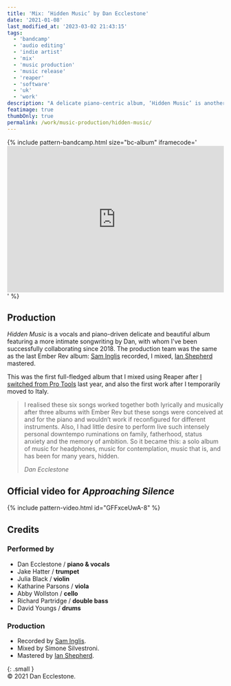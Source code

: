 ```yaml
---
title: 'Mix: ‘Hidden Music’ by Dan Ecclestone'
date: '2021-01-08'
last_modified_at: '2023-03-02 21:43:15'
tags: 
  - 'bandcamp'
  - 'audio editing'
  - 'indie artist'
  - 'mix'
  - 'music production'
  - 'music release'
  - 'reaper'
  - 'software'
  - 'uk'
  - 'work'
description: "A delicate piano-centric album, ‘Hidden Music’ is another successful collaboration with multi-instrumentalist Dan Ecclestone."
featimage: true
thumbOnly: true
permalink: /work/music-production/hidden-music/
---
```

{% include pattern-bandcamp.html size="bc-album" iframecode='<iframe style="border: 0; width: 100%; height: 340px;" src="https://bandcamp.com/EmbeddedPlayer/album=3656047790/size=large/bgcol=ffffff/linkcol=333333/artwork=small/transparent=true/"><a href="https://danecclestone.bandcamp.com/album/hidden-music">Hidden Music by Dan Ecclestone</a></iframe>' %}

## Production

_Hidden Music_ is a vocals and piano-driven delicate and beautiful album featuring a more intimate songwriting by Dan, with whom I've been successfully collaborating since 2018. The production team was the same as the last Ember Rev album: [Sam Inglis](https://www.soundonsound.com/author/sam-inglis) recorded, I mixed, [Ian Shepherd](https://productionadvice.co.uk/) mastered.

This was the first full-fledged album that I mixed using Reaper after [I switched from Pro Tools](/blog/tag/reaper/) last year, and also the first work after I temporarily moved to Italy.

> I realised these six songs worked together both lyrically and musically after three albums with Ember Rev but these songs were conceived at and for the piano and wouldn’t work if reconfigured for different instruments. Also, I had little desire to perform live such intensely personal downtempo ruminations on family, fatherhood, status anxiety and the memory of ambition. So it became this: a solo album of music for headphones, music for contemplation, music that is, and has been for many years, hidden.
> 
> <cite>Dan Ecclestone</cite>

## Official video for _Approaching Silence_

{% include pattern-video.html id="GFFxceUwA-8" %}

## Credits

### Performed by

- Dan Ecclestone / **piano & vocals**
- Jake Hatter / **trumpet**
- Julia Black / **violin**
- Katharine Parsons / **viola**
- Abby Wollston / **cello**
- Richard Partridge / **double bass**
- David Youngs / **drums**

### Production

- Recorded by [Sam Inglis](https://www.soundonsound.com/author/sam-inglis).  
- Mixed by Simone Silvestroni.  
- Mastered by [Ian Shepherd](https://productionadvice.co.uk/about/).

{: .small }
<br>&copy; 2021 Dan Ecclestone.